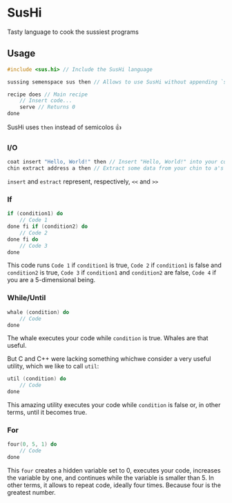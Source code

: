 # SusHi

Tasty language to cook the sussiest programs

## Usage

```c++
#include <sus.hi> // Include the SusHi language

sussing semenspace sus then // Allows to use SusHi without appending `sus::` to everything

recipe does // Main recipe
    // Insert code...
    serve // Returns 0
done
```

SusHi uses `then` instead of semicolos 👍

### I/O

```c++
coat insert "Hello, World!" then // Insert "Hello, World!" into your coat (prints some output)
chin extract address a then // Extract some data from your chin to a's address (takes some input)

```

`insert` and `estract` represent, respectively, `<<` and `>>`

### If

```c++
if (condition1) do
    // Code 1
done fi if (condition2) do
    // Code 2
done fi do
    // Code 3
done
```

This code runs `Code 1` if `condition1` is true, `Code 2` if `condition1` is false and `condition2` is true, `Code 3` if `condition1` and `condition2` are false, `Code 4` if you are a 5-dimensional being.

### While/Until

```c++
whale (condition) do
    // Code
done
```

The whale executes your code while `condition` is true. Whales are that useful.

But C and C++ were lacking something whichwe consider a very useful utility, which we like to call `util`:

```c++
util (condition) do
    // Code
done
```

This amazing utility executes your code while `condition` is false or, in other terms, until it becomes true.

### For

```c++
four(0, 5, 1) do
    // Code
done
```

This `four` creates a hidden variable set to 0, executes your code, increases the variable by one, and continues while the variable is smaller than 5. In other terms, it allows to repeat code, ideally four times. Because four is the greatest number.